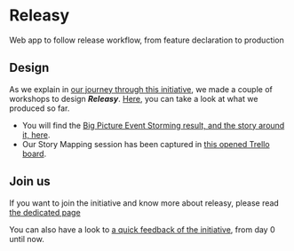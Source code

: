 # Releasy

Web app to follow release workflow, from feature declaration to production

## Design

As we explain in [our journey through this initiative](our-experiments.md), we made a couple of workshops to design _**Releasy**_. [Here](design/index.md), you can take a look at what we produced so far.

- You will find the [Big Picture Event Storming result, and the story around it, here](design/event-storming/big-picture.md).
- Our Story Mapping session has been captured in [this opened Trello board](https://trello.com/b/ZotT81x6/story-map).

## Join us

If you want to join the initiative and know more about releasy, please read [the dedicated page](join-us.md)

You can also have a look to [a quick feedback of the initiative](our-experiments.md), from day 0 until now.